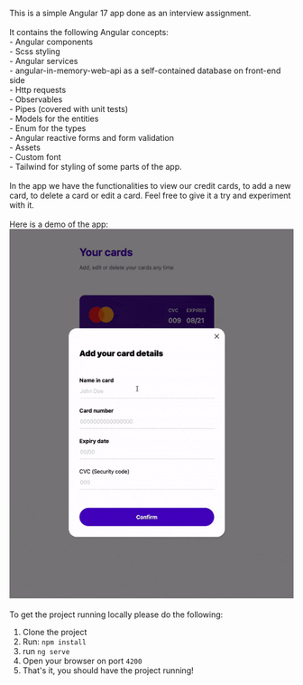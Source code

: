 This is a simple Angular 17 app done as an interview assignment. <br> <br>
It contains the following Angular concepts: <br>
    - Angular components <br>
    - Scss styling <br>
    - Angular services <br>
    - angular-in-memory-web-api as a self-contained database on front-end side <br>
    - Http requests <br>
    - Observables <br>
    - Pipes (covered with unit tests) <br>
    - Models for the entities <br>
    - Enum for the types <br>
    - Angular reactive forms and form validation <br>
    - Assets <br>
    - Custom font <br>
    - Tailwind for styling of some parts of the app. <br>
<br>
In the app we have the functionalities to view our credit cards, to add a new card, to delete a card or edit a card.
Feel free to give it a try and experiment with it. <br>
<br>
Here is a demo of the app: <br>
![Demo GIF](./src/assets/images/cards_demo.gif)
<br>
<br>
To get the project running locally please do the following:
1. Clone the project
2. Run: `npm install`
3. run `ng serve`
4. Open your browser on port `4200`
5. That's it, you should have the project running!
